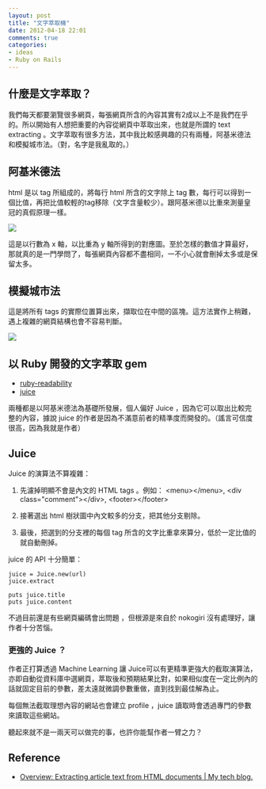 ```yaml
---
layout: post
title: "文字萃取機"
date: 2012-04-18 22:01
comments: true
categories: 
- ideas
- Ruby on Rails
---
```


## 什麼是文字萃取？

我們每天都要瀏覽很多網頁，每張網頁所含的內容其實有2成以上不是我們在乎的。所以開始有人想把重要的內容從網頁中萃取出來，也就是所謂的 text extracting 。文字萃取有很多方法，其中我比較感興趣的只有兩種，阿基米德法和模擬城市法。（對，名字是我亂取的。）

## 阿基米德法

html 是以 tag 所組成的，將每行 html 所含的文字除上 tag 數，每行可以得到一個比值，再把比值較輕的tag移除（文字含量較少）。跟阿基米德以比重來測量皇冠的真假原理一樣。

![](http://tomazkovacic.com/blog/wp-content/uploads/2011/03/random17-300x166.png)

這是以行數為 x 軸，以比重為 y 軸所得到的對應圖。至於怎樣的數值才算最好，那就真的是一門學問了，每張網頁內容都不盡相同，一不小心就會刪掉太多或是保留太多。

## 模擬城市法

這是將所有 tags 的實際位置算出來，擷取位在中間的區塊。這方法實作上稍難，遇上複雜的網頁結構也會不容易判斷。

![](http://tomazkovacic.com/blog/wp-content/uploads/2011/03/VIPS-300x270.jpg)

## 以 Ruby 開發的文字萃取 gem

- [ruby-readability](https://github.com/iterationlabs/ruby-readability)
- [juice](https://github.com/eguitarz/juice)

兩種都是以阿基米德法為基礎所發展，個人偏好 Juice ，因為它可以取出比較完整的內容，據說 juice 的作者是因為不滿意前者的精準度而開發的。（謠言可信度很高，因為我就是作者）

## Juice

Juice 的演算法不算複雜：

1. 先濾掉明顯不會是內文的 HTML tags 。例如： \<menu>\</menu>, \<div class="comment">\</div>, \<footer>\</footer>

2. 接著選出 html 樹狀圖中內文較多的分支，把其他分支剔除。

3. 最後，把選到的分支裡的每個 tag 所含的文字比重拿來算分，低於一定比值的就自動刪掉。

juice 的 API 十分簡單：

	juice = Juice.new(url)
	juice.extract
	
	puts juice.title
	puts juice.content

不過目前還是有些網頁編碼會出問題 ，但根源是來自於 nokogiri 沒有處理好，讓作者十分苦惱。

### 更強的 Juice ？

作者正打算透過 Machine Learning 讓 Juice可以有更精準更強大的截取演算法，亦即自動從資料庫中選網頁，萃取後和預期結果比對，如果相似度在一定比例內的話就固定目前的參數，差太遠就微調參數重做，直到找到最佳解為止。

每個無法截取理想內容的網站也會建立 profile ，juice 讀取時會透過專門的參數來讀取這些網站。

聽起來就不是一兩天可以做完的事，也許你能幫作者一臂之力？

## Reference

- [Overview: Extracting article text from HTML documents | My tech blog.](http://tomazkovacic.com/blog/14/extracting-article-text-from-html-documents/)